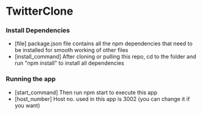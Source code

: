 # TwitterClone
### Install Dependencies
* [file] package.json file contains all the npm dependencies that need to be installed for smooth working of other files
* [install_command] After cloning or pulling this repo, cd to the folder and run "npm install" to install all dependencies
### Running the app
* [start_command] Then run npm start to execute this app
* [host_number] Host no. used in this app is 3002 (you can change it if you want)